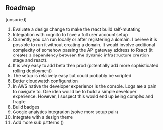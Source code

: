 ## Roadmap

(unsorted)
1. Evaluate a design change to make the react build self-mutating
2. Integration with cognito to have a full user account setup
3. Currently you can run locally or after registering a domain. I believe it is possible to run it without creating a domain.
It would involve additional complexity of somehow passing the API gateway address to React (it creates a dependency 
between the dynamic infrastructure creation stage and react).
4. It is very easy to add beta then prod (potentially add more sophisticated rolling deployment)
5. The setup is relatively easy but could probably be scripted
6. Better cloudwatch configuration
7. In AWS native the developer experience is the console. Logs are a pain to navigate to. One idea would be to build a simple developer experience. 
However, I suspect this would end up being complex and fragile
8. Build badges
9. Google analytics integration (solve more setup pain)
10. Integrate with a design theme
11. Add more sub patterns ()